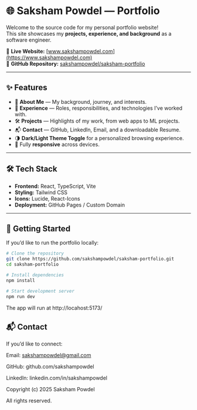 # 🌐 Saksham Powdel — Portfolio

Welcome to the source code for my personal portfolio website!  
This site showcases my **projects, experience, and background** as a software engineer.  

🔗 **Live Website:** [www.sakshampowdel.com](https://www.sakshampowdel.com)  
🔗 **GitHub Repository:** [sakshampowdel/saksham-portfolio](https://github.com/sakshampowdel/saksham-portfolio)

---

## ✨ Features

- 📖 **About Me** — My background, journey, and interests.  
- 💼 **Experience** — Roles, responsibilities, and technologies I’ve worked with.  
- 🛠️ **Projects** — Highlights of my work, from web apps to ML projects.  
- 📬 **Contact** — GitHub, LinkedIn, Email, and a downloadable Resume.  
- 🌗 **Dark/Light Theme Toggle** for a personalized browsing experience.  
- 📱 Fully **responsive** across devices.  

---

## 🛠️ Tech Stack

- **Frontend:** React, TypeScript, Vite  
- **Styling:** Tailwind CSS  
- **Icons:** Lucide, React-Icons  
- **Deployment:** GitHub Pages / Custom Domain  

---

## 🚀 Getting Started

If you’d like to run the portfolio locally:

```bash
# Clone the repository
git clone https://github.com/sakshampowdel/saksham-portfolio.git
cd saksham-portfolio

# Install dependencies
npm install

# Start development server
npm run dev
```

The app will run at http://locahost:5173/

## 📬 Contact

If you’d like to connect:

Email: sakshampowdel@gmail.com

GitHub: github.com/sakshampowdel

LinkedIn: linkedin.com/in/sakshampowdel

Copyright (c) 2025 Saksham Powdel

All rights reserved.
